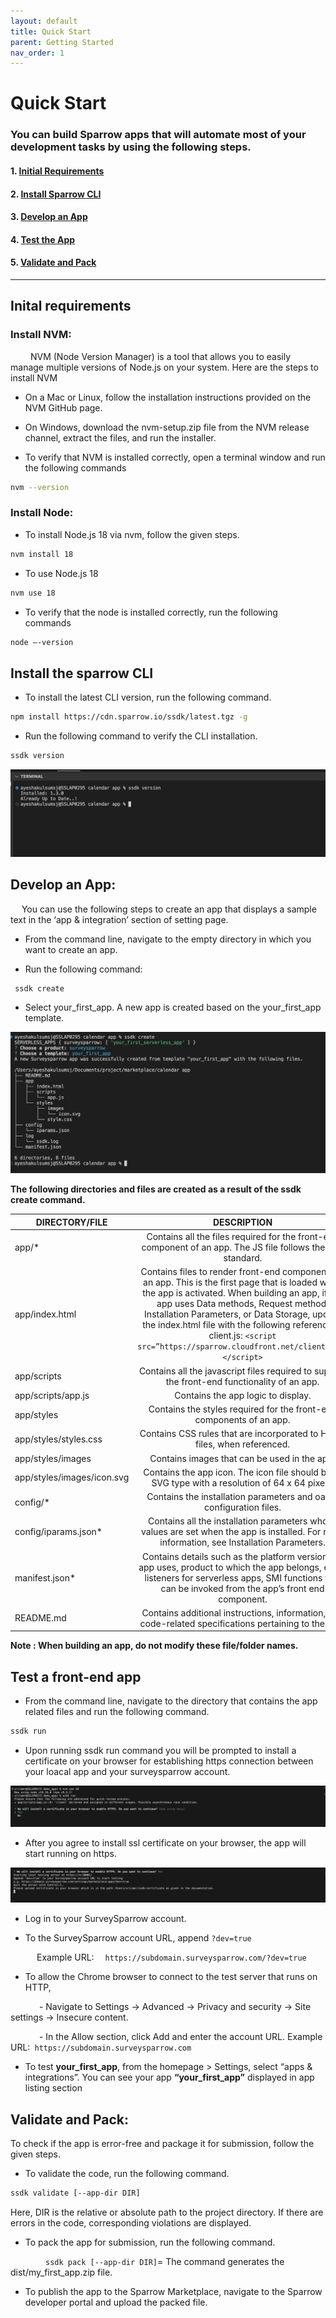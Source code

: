 ```yaml
---
layout: default
title: Quick Start
parent: Getting Started
nav_order: 1
---
```


# **Quick Start**

### You can build Sparrow apps that will automate most of your development tasks by using the following steps.

#### 1. [Initial Requirements](#inital-requirements)
#### 2. [Install Sparrow CLI](#install-the-sparrow-cli)
#### 3. [Develop an App](#develop-an-app)
#### 4. [Test the App](#test-a-front-end-app)
#### 5. [Validate and Pack](#validate-and-pack)

---

## **Inital requirements**

### **Install NVM**:

&emsp;&emsp; NVM (Node Version Manager) is a tool that allows you to easily manage multiple versions of Node.js on your system. Here are the steps to install NVM
 
 - On a Mac or Linux, follow the installation instructions provided on the NVM GitHub page.

- On Windows, download the nvm-setup.zip file from the NVM release channel, extract the files, and run the installer.

- To verify that NVM is installed correctly, open a terminal window and run the following commands

```bash 
nvm --version
```

### **Install Node:**

- To install Node.js 18 via nvm, follow the given steps.

```bash 
nvm install 18
```
- To use Node.js 18

```bash
nvm use 18
```

- To verify that the node is installed correctly, run the following commands

```bash 
node –-version
```

## **Install the sparrow CLI**

- To install the latest CLI version, run the following command.

```bash
npm install https://cdn.sparrow.io/ssdk/latest.tgz -g
```
- Run the following command to verify the CLI installation.

 ```bash
 ssdk version
 ```
 ![image-1](../../assets/image1.png)
 
## **Develop an App:**

&emsp; You can use the following steps to create an app that displays a sample text in the ‘app & integration’ section of setting page.

- From the command line, navigate to the empty directory in which you want to create an app.

- Run the following command:
```bash
 ssdk create
```
- Select your_first_app. A new app is created based on the your_first_app template.

 ![image-1](../../assets/image2.png)

 **The following directories and files are created as a result of the ssdk create command.**

| DIRECTORY/FILE | DESCRIPTION |
| ------------- |:-------------:|
| app/*      | Contains all the files required for the front-end component of an app. The JS file follows the ES5 standard.|
| app/index.html     | Contains files to render front-end components of an app. This is the first page that is loaded when the app is activated. When building an app, if the app uses Data methods, Request method, Installation Parameters, or Data Storage, update the index.html file with the following reference to client.js: `<script src=”https://sparrow.cloudfront.net/client.js"></script>`     |
| app/scripts | Contains all the javascript files required to support the front-end functionality of an app.  |
| app/scripts/app.js |  Contains the app logic to display. |
| app/styles|  Contains the styles required for the front-end components of an app. |
|app/styles/styles.css | Contains CSS rules that are incorporated to HTML files, when referenced.|
| app/styles/images | Contains images that can be used in the app. |
| app/styles/images/icon.svg | Contains the app icon. The icon file should be of SVG type with a resolution of 64 x 64 pixels. |
| config/* | Contains the installation parameters and oauth configuration files. |
| config/iparams.json* | Contains all the installation parameters whose values are set when the app is installed. For more information, see Installation Parameters. |
| manifest.json* | Contains details such as the platform version the app uses, product to which the app belongs, event listeners for serverless apps, SMI functions that can be invoked from the app’s front end component.|
| README.md | Contains additional instructions, information, and code-related specifications pertaining to the app.|


**Note : When building an app, do not modify these file/folder names.**

## **Test a front-end app**

- From the command line, navigate to the directory that contains the app related files and run the following command.

```bash
ssdk run 
```
- Upon running ssdk run command you will be prompted to install a certificate on your browser for establishing https connection between your loacal app and your surveysparrow account.

![image-5](../../assets/image5.png)
- After you agree to install ssl certificate on your browser, the app will start running on https.

![image-6](../../assets/image6.png)
- Log in to your SurveySparrow account.

- To the SurveySparrow account URL, append `?dev=true`

&emsp;&emsp;&emsp;Example URL:
&emsp;`https://subdomain.surveysparrow.com/?dev=true`

- To allow the Chrome browser to connect to the test server that runs on HTTP,

 &emsp;&emsp;&emsp; - Navigate to Settings -> Advanced -> Privacy and security -> Site settings -> Insecure content.

 &emsp;&emsp;&emsp; - In the Allow section, click Add and enter the account URL.
Example URL:` https://subdomain.surveysparrow.com`

- To test **your_first_app**, from the homepage > Settings, select “apps & integrations”. You can see your app **“your_first_app”** displayed in app listing section

## **Validate and Pack:**

To check if the app is error-free and package it for submission, follow the given steps.

- To validate the code, run the following command.
```bash
ssdk validate [--app-dir DIR]
```
Here, DIR is the relative or absolute path to the project directory. If there are errors in the code, corresponding violations are displayed.

- To pack the app for submission, run the following command.

&emsp;&emsp;&emsp;&emsp;`ssdk pack [--app-dir DIR]`= The command generates the dist/my_first_app.zip file.

- To publish the app to the Sparrow Marketplace, navigate to the Sparrow developer portal and upload the packed file.



